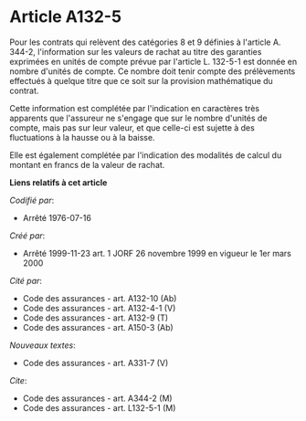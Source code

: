 # Article A132-5

Pour les contrats qui relèvent des catégories 8 et 9 définies à l'article A. 344-2, l'information sur les valeurs de rachat
au titre des garanties exprimées en unités de compte prévue par l'article L. 132-5-1 est donnée en nombre d'unités de compte.
Ce nombre doit tenir compte des prélèvements effectués à quelque titre que ce soit sur la provision mathématique du contrat.

Cette information est complétée par l'indication en caractères très apparents que l'assureur ne s'engage que sur le nombre
d'unités de compte, mais pas sur leur valeur, et que celle-ci est sujette à des fluctuations à la hausse ou à la baisse.

Elle est également complétée par l'indication des modalités de calcul du montant en francs de la valeur de rachat.

**Liens relatifs à cet article**

_Codifié par_:

  - Arrêté 1976-07-16

_Créé par_:

  - Arrêté 1999-11-23 art. 1 JORF 26 novembre 1999 en vigueur le 1er mars 2000

_Cité par_:

  - Code des assurances - art. A132-10 (Ab)
  - Code des assurances - art. A132-4-1 (V)
  - Code des assurances - art. A132-9 (T)
  - Code des assurances - art. A150-3 (Ab)

_Nouveaux textes_:

  - Code des assurances - art. A331-7 (V)

_Cite_:

  - Code des assurances - art. A344-2 (M)
  - Code des assurances - art. L132-5-1 (M)
